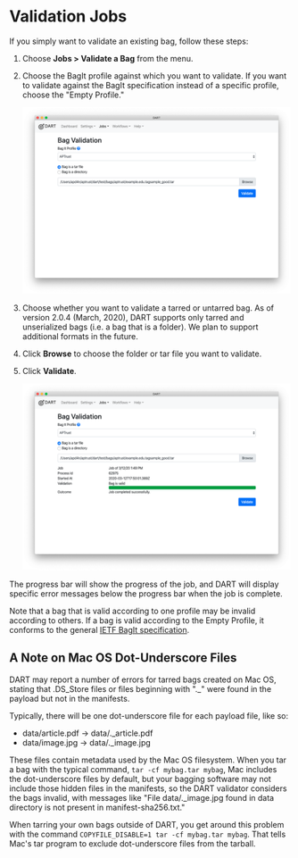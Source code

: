 # Validation Jobs

If you simply want to validate an existing bag, follow these steps:

1. Choose __Jobs &gt; Validate a Bag__ from the menu.

1. Choose the BagIt profile against which you want to validate. If you want to validate against the BagIt specification instead of a specific profile, choose the "Empty Profile."

    ![Job validation screen](../../img/jobs/validation.png)

1. Choose whether you want to validate a tarred or untarred bag. As of version 2.0.4 (March, 2020), DART supports only tarred and unserialized bags (i.e. a bag that is a folder). We plan to support additional formats in the future.

1. Click __Browse__ to choose the folder or tar file you want to validate.

1. Click __Validate__.

    ![Job validation screen](../../img/jobs/validation_complete.png)

The progress bar will show the progress of the job, and DART will display specific error messages below the progress bar when the job is complete.

Note that a bag that is valid according to one profile may be invalid according to others. If a bag is valid according to the Empty Profile, it conforms to the general <a href="https://tools.ietf.org/html/rfc8493" target="_blank">IETF BagIt specification</a>.

## A Note on Mac OS Dot-Underscore Files

DART may report a number of errors for tarred bags created on Mac OS, stating that .DS_Store files or files beginning with "._" were found in the payload but not in the manifests.

Typically, there will be one dot-underscore file for each payload file, like so:

* data/article.pdf -> data/._article.pdf
* data/image.jpg -> data/._image.jpg

These files contain metadata used by the Mac OS filesystem. When you tar a bag with the typical command, `tar -cf mybag.tar mybag`, Mac includes the dot-underscore files by default, but your bagging software may not include those hidden files in the manifests, so the DART validator considers the bags invalid, with messages like "File data/._image.jpg found in data directory is not present in manifest-sha256.txt."

When tarring your own bags outside of DART, you get around this problem with the command `COPYFILE_DISABLE=1 tar -cf mybag.tar mybag`. That tells Mac's tar program to exclude dot-underscore files from the tarball.
